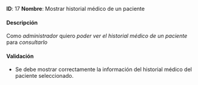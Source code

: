 **ID**: 17
**Nombre**: Mostrar historial médico de un paciente

#### Descripción

Como *administrador* quiero *poder ver el historial médico de un paciente* para *consultarlo*

#### Validación

* Se debe mostrar correctamente la información del historial médico del paciente seleccionado.

